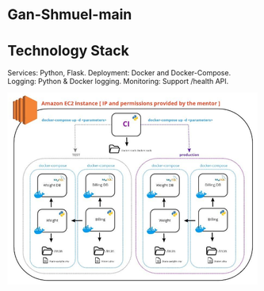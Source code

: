 # Gan-Shmuel-main

# Technology Stack
Services: Python, Flask.
Deployment: Docker and Docker-Compose.
Logging: Python & Docker logging.
Monitoring: Support /health API.

![Alt Text](https://github.com/Arthur79333/Gan-Shmuel-main/blob/main/Architecture.png)
